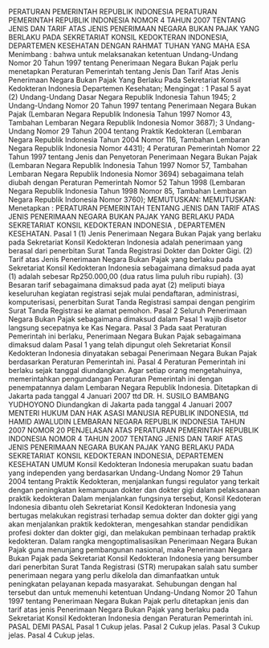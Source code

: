  PERATURAN PEMERINTAH REPUBLIK INDONESIA PERATURAN PEMERINTAH REPUBLIK INDONESIA NOMOR 4 TAHUN 2007 TENTANG JENIS DAN TARIF ATAS JENIS PENERIMAAN NEGARA BUKAN PAJAK YANG BERLAKU PADA SEKRETARIAT KONSIL KEDOKTERAN INDONESIA, DEPARTEMEN KESEHATAN
DENGAN RAHMAT TUHAN YANG MAHA ESA
Menimbang :
 bahwa untuk melaksanakan ketentuan Undang-Undang Nomor 20 Tahun 1997 tentang Penerimaan Negara Bukan Pajak perlu menetapkan Peraturan Pemerintah tentang Jenis Dan Tarif Atas Jenis Penerimaan Negara Bukan Pajak Yang Berlaku Pada Sekretariat Konsil Kedokteran Indonesia Departemen Kesehatan;
Mengingat :
 1 Pasal 5 ayat (2) Undang-Undang Dasar Negara Republik Indonesia Tahun 1945; 2 Undang-Undang Nomor 20 Tahun 1997 tentang Penerimaan Negara Bukan Pajak (Lembaran Negara Republik Indonesia Tahun 1997 Nomor 43, Tambahan Lembaran Negara Republik Indonesia Nomor 3687); 3 Undang-Undang Nomor 29 Tahun 2004 tentang Praktik Kedokteran (Lembaran Negara Republik Indonesia Tahun 2004 Nomor 116, Tambahan Lembaran Negara Republik Indonesia Nomor 4431); 4 Peraturan Pemerintah Nomor 22 Tahun 1997 tentang Jenis dan Penyetoran Penerimaan Negara Bukan Pajak (Lembaran Negara Republik Indonesia Tahun 1997 Nomor 57, Tambahan Lembaran Negara Republik Indonesia Nomor 3694) sebagaimana telah diubah dengan Peraturan Pemerintah Nomor 52 Tahun 1998 (Lembaran Negara Republik Indonesia Tahun 1998 Nomor 85, Tambahan Lembaran Negara Republik Indonesia Nomor 3760);
MEMUTUSKAN:
MEMUTUSKAN:
 Menetapkan : PERATURAN PEMERINTAH TENTANG JENIS DAN TARIF ATAS JENIS PENERIMAAN NEGARA BUKAN PAJAK YANG BERLAKU PADA SEKRETARIAT KONSIL KEDOKTERAN INDONESIA , DEPARTEMEN KESEHATAN.
Pasal 1
(1) Jenis Penerimaan Negara Bukan Pajak yang berlaku pada Sekretariat Konsil Kedokteran Indonesia adalah penerimaan yang berasal dari penerbitan Surat Tanda Registrasi Dokter dan Dokter Gigi.
(2) Tarif atas Jenis Penerimaan Negara Bukan Pajak yang berlaku pada Sekretariat Konsil Kedokteran Indonesia sebagaimana dimaksud pada ayat (1) adalah sebesar Rp250.000,00 (dua ratus lima puluh ribu rupiah).
(3) Besaran tarif sebagaimana dimaksud pada ayat (2) meliputi biaya keseluruhan kegiatan registrasi sejak mulai pendaftaran, administrasi, komputerisasi, penerbitan Surat Tanda Registrasi sampai dengan pengirim Surat Tanda Registrasi ke alamat pemohon.
Pasal 2
Seluruh Penerimaan Negara Bukan Pajak sebagaimana dimaksud dalam Pasal 1 wajib disetor langsung secepatnya ke Kas Negara.
Pasal 3
Pada saat Peraturan Pemerintah ini berlaku, Penerimaan Negara Bukan Pajak sebagaimana dimaksud dalam Pasal 1 yang telah dipungut oleh Sekretariat Konsil Kedokteran Indonesia dinyatakan sebagai Penerimaan Negara Bukan Pajak berdasarkan Peraturan Pemerintah ini.
Pasal 4
Peraturan Pemerintah ini berlaku sejak tanggal diundangkan.
Agar setiap orang mengetahuinya, memerintahkan pengundangan Peraturan Pemerintah ini dengan penempatannya dalam Lembaran Negara Republik Indonesia. Ditetapkan di Jakarta pada tanggal 4 Januari 2007 ttd DR. H. SUSILO BAMBANG YUDHOYONO Diundangkan di Jakarta pada tanggal 4 Januari 2007 MENTERI HUKUM DAN HAK ASASI MANUSIA REPUBLIK INDONESIA, ttd HAMID AWALUDIN LEMBARAN NEGARA REPUBLIK INDONESIA TAHUN 2007 NOMOR 20 PENJELASAN ATAS PERATURAN PEMERINTAH REPUBLIK INDONESIA NOMOR 4 TAHUN 2007 TENTANG JENIS DAN TARIF ATAS JENIS PENERIMAAN NEGARA BUKAN PAJAK YANG BERLAKU PADA SEKRETARIAT KONSIL KEDOKTERAN INDONESIA, DEPARTEMEN KESEHATAN UMUM Konsil Kedokteran Indonesia merupakan suatu badan yang independen yang berdasarkan Undang-Undang Nomor 29 Tahun 2004 tentang Praktik Kedokteran, menjalankan fungsi regulator yang terkait dengan peningkatan kemampuan dokter dan dokter gigi dalam pelaksanaan praktik kedokteran Dalam menjalankan fungsinya tersebut, Konsil Kedoteran Indonesia dibantu oleh Sekretariat Konsil Kedokteran Indonesia yang bertugas melakukan registrasi terhadap semua dokter dan dokter gigi yang akan menjalankan praktik kedokteran, mengesahkan standar pendidikan profesi dokter dan dokter gigi, dan melakukan pembinaan terhadap praktik kedokteran. Dalam rangka mengoptimalisasikan Penerimaan Negara Bukan Pajak guna menunjang pembangunan nasional, maka Penerimaan Negara Bukan Pajak pada Sekretariat Konsil Kedokteran Indonesia yang bersumber dari penerbitan Surat Tanda Registrasi (STR) merupakan salah satu sumber penerimaan negara yang perlu dikelola dan dimanfaatkan untuk peningkatan pelayanan kepada masyarakat. Sehubungan dengan hal tersebut dan untuk memenuhi ketentuan Undang-Undang Nomor 20 Tahun 1997 tentang Penerimaan Negara Bukan Pajak perlu ditetapkan jenis dan tarif atas jenis Penerimaan Negara Bukan Pajak yang berlaku pada Sekretariat Konsil Kedokteran Indonesia dengan Peraturan Pemerintah ini. PASAL DEMI PASAL
Pasal 1
Cukup jelas. Pasal 2 Cukup jelas.
Pasal 3
Cukup jelas. Pasal 4 Cukup jelas.